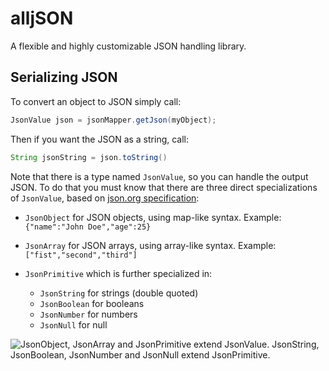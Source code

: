 # alljSON

A flexible and highly customizable JSON handling library.

## Serializing JSON
To convert an object to JSON simply call:
```java
JsonValue json = jsonMapper.getJson(myObject);
```

Then if you want the JSON as a string, call:
```java
String jsonString = json.toString() 
```

Note that there is a type named ```JsonValue```, so you can handle the output JSON. To do that you must know that there are three direct specializations of ```JsonValue```, based on [json.org specification](http://json.org/):

* ```JsonObject``` for JSON objects, using map-like syntax. Example: ```{"name":"John Doe","age":25}```
* ```JsonArray``` for JSON arrays, using array-like syntax. Example: ```["fist","second","third"]```
* ```JsonPrimitive``` which is further specialized in:

	* ```JsonString``` for strings (double quoted)
	* ```JsonBoolean``` for booleans
	* ```JsonNumber``` for numbers
	* ```JsonNull``` for null

![JsonObject, JsonArray and JsonPrimitive extend JsonValue. JsonString, JsonBoolean, JsonNumber and JsonNull extend JsonPrimitive.](http://yuml.me/92c84e1e)

